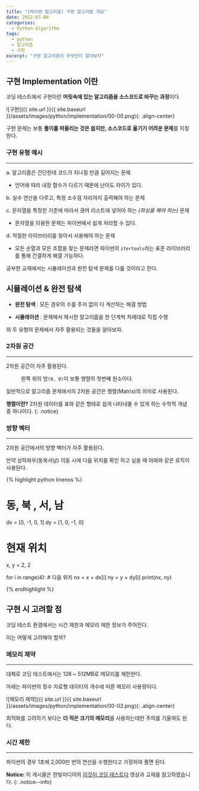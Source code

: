 ```yaml
---
title: "[파이썬 알고리즘] 구현 알고리즘 개요"
date: 2022-07-08
categories:
  - Python Algorithm
tags:
  - python
  - 알고리즘
  - 구현
excerpt: "구현 알고리즘이 무엇인지 알아보자"
---
```


## 구현 Implementation 이란

코딩 테스트에서 구현이란 **머릿속에 있는 알고리즘을 소스코드로 바꾸는 과정**이다.

![구현]({{ site.url }}{{ site.baseurl }}/assets/images/python/implementation/00-00.png){: .align-center}

구현 문제는 보통 **풀이를 떠올리는 것은 쉽지만, 소스코드로 옮기기 어려운 문제**를 지칭한다.

### 구현 유형 예시

---

a. 알고리즘은 간단한데 코드가 지나칠 만큼 길어지는 문제
  - 언어에 따라 내장 함수가 다르기 때문에 난이도 차이가 있다.

b. 실수 연산을 다루고, 특정 소수점 자리까지 출력해야 하는 문제

c. 문자열을 특정한 기준에 따라서 끊어 리스트에 넣어야 하는 *(파싱을 해야 하는)* 문제
  - 문자열을 이용한 문제는 파이썬에서 쉽게 처리할 수 있다.

d. 적절한 라이브러리를 찾아서 사용해야 하는 문제
  - 모든 순열과 모든 조합을 찾는 문제라면 파이썬의 `itertools`라는 표준 라이브러리를 통해 간결하게 해결 가능하다.

공부한 교재에서는 시뮬레이션과 완전 탐색 문제를 다룰 것이라고 한다.

## 시뮬레이션 & 완전 탐색

- **완전 탐색** : 모든 경우의 수를 주저 없이 다 계산하는 해결 방법

- **시뮬레이션** : 문제에서 제시한 알고리즘을 한 단계씩 차례대로 직접 수행

위 두 유형의 문제에서 자주 활용되는 것들을 알아보자.

### 2차원 공간

---

2차원 공간이 자주 활용된다.

<figure>
  <img src="{{ site.url }}{{ site.baseurl }}/assets/images/python/implementation/00-01.png" alt="">
  <figcaption>왼쪽 위의 방<code>(0, 0)</code>이 보통 행렬의 첫번째 원소이다.</figcaption>
</figure>

일반적으로 알고리즘 문제에서의 2차원 공간은 행렬(Matrix)의 의미로 사용된다.

**행렬이란?** 2차원 데이터를 표와 같은 형태로 쉽게 나타내줄 수 있게 하는 수학적 개념 중 하나이다.
{: .notice}

### 방향 벡터

---

2차원 공간에서의 방향 벡터가 자주 활용된다.

만약 상하좌우(동북서남) 이동 시에 다음 위치를 확인 하고 싶을 때 아래와 같은 로직이 사용된다.

{% highlight python linenos %}

# 동, 북 , 서, 남
dx = [0, -1, 0, 1]
dy = [1, 0, -1, 0]

# 현재 위치
x, y = 2, 2

for i in range(4):
	# 다음 위치
	nx = x + dx[i]
	ny = y + dy[i]
	print(nx, ny)

{% endhighlight %}

## 구현 시 고려할 점

코딩 테스트 환경에서는 시간 제한과 메모리 제한 정보가 주어진다.

이는 어떻게 고려해야 할까?

### 메모리 제약

---

대체로 코딩 테스트에서는 128 ~ 512MB로 메모리를 제한한다.

아래는 파이썬의 정수 자료형 데이터의 개수에 따른 메모리 사용량이다.

![메모리 제약]({{ site.url }}{{ site.baseurl }}/assets/images/python/implementation/00-02.png){: .align-center}

최적화를 고려하기 보다는 **더 적은 크기의 메모리**를 사용하는데만 주의를 기울여도 된다.

### 시간 제한

---

파이썬의 경우 1초에 2,000만 번의 연산을 수행한다고 가정하여 풀면 된다.

**Notice:** 이 게시물은 한빛미디어의 [이것이 코딩 테스트다](https://www.youtube.com/watch?v=puH2p1CQEg4) 영상과 교재를 참고하였습니다.
{: .notice--info}